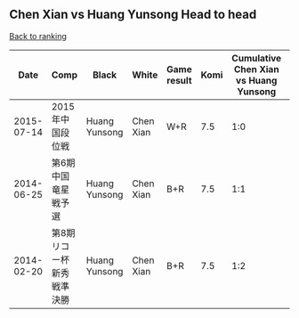 ## Chen Xian vs Huang Yunsong Head to head

[Back to ranking](../../index.md)




| **Date** | **Comp** | **Black** | **White** | **Game result** | **Komi** | **Cumulative Chen Xian vs Huang Yunsong** | **Chen Xian streak** | **Huang Yunsong streak** | 
| --- | --- | --- | --- | --- | --- | --- | --- | --- |
| 2015-07-14 | 2015年中国段位戦 | Huang Yunsong | Chen Xian | W+R | 7.5 | 1:0 | 1 | 0 | 
| 2014-06-25 | 第6期中国竜星戦予選 | Huang Yunsong | Chen Xian | B+R | 7.5 | 1:1 | 0 | 1 | 
| 2014-02-20 | 第8期リコー杯新秀戦準決勝 | Huang Yunsong | Chen Xian | B+R | 7.5 | 1:2 | 0 | 2 |




